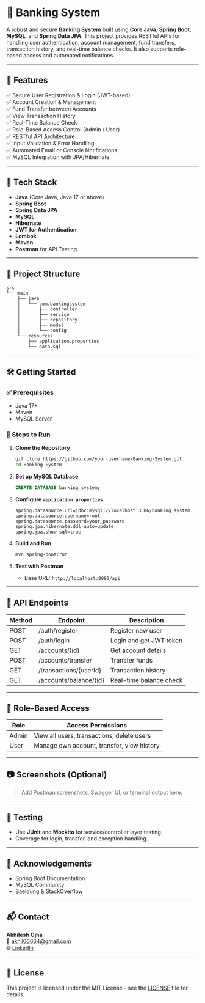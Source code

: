 
# <h1>🏦 Banking System </h1>

A robust and secure **Banking System** built using **Core Java**, **Spring Boot**, **MySQL**, and **Spring Data JPA**. This project provides RESTful APIs for handling user authentication, account management, fund transfers, transaction history, and real-time balance checks. It also supports role-based access and automated notifications.

---

## 🚀 Features

✅ Secure User Registration & Login (JWT-based)  
✅ Account Creation & Management  
✅ Fund Transfer between Accounts  
✅ View Transaction History  
✅ Real-Time Balance Check  
✅ Role-Based Access Control (Admin / User)  
✅ RESTful API Architecture  
✅ Input Validation & Error Handling  
✅ Automated Email or Console Notifications  
✅ MySQL Integration with JPA/Hibernate

---

## 🧰 Tech Stack

- **Java** (Core Java, Java 17 or above)
- **Spring Boot**
- **Spring Data JPA**
- **MySQL**
- **Hibernate**
- **JWT for Authentication**
- **Lombok**
- **Maven**
- **Postman** for API Testing

---

## 📁 Project Structure

```
src
└── main
    ├── java
    │   └── com.bankingsystem
    │       ├── controller
    │       ├── service
    │       ├── repository
    │       ├── model
    │       └── config
    └── resources
        ├── application.properties
        └── data.sql
```

---

## 🛠️ Getting Started

### ✅ Prerequisites

- Java 17+
- Maven
- MySQL Server

### 🚦 Steps to Run

1. **Clone the Repository**
   ```bash
   git clone https://github.com/your-username/Banking-System.git
   cd Banking-System
   ```

2. **Set up MySQL Database**
   ```sql
   CREATE DATABASE banking_system;
   ```

3. **Configure `application.properties`**
   ```properties
   spring.datasource.url=jdbc:mysql://localhost:3306/banking_system
   spring.datasource.username=root
   spring.datasource.password=your_password
   spring.jpa.hibernate.ddl-auto=update
   spring.jpa.show-sql=true
   ```

4. **Build and Run**
   ```bash
   mvn spring-boot:run
   ```

5. **Test with Postman**
   - Base URL: `http://localhost:8080/api`

---

## 📮 API Endpoints

| Method | Endpoint                  | Description                  |
|--------|---------------------------|------------------------------|
| POST   | /auth/register            | Register new user            |
| POST   | /auth/login               | Login and get JWT token      |
| GET    | /accounts/{id}            | Get account details          |
| POST   | /accounts/transfer        | Transfer funds               |
| GET    | /transactions/{userId}    | Transaction history          |
| GET    | /accounts/balance/{id}    | Real-time balance check      |

---

## 🔐 Role-Based Access

| Role  | Access Permissions                          |
|-------|----------------------------------------------|
| Admin | View all users, transactions, delete users   |
| User  | Manage own account, transfer, view history    |

---

## 📷 Screenshots (Optional)

> Add Postman screenshots, Swagger UI, or terminal output here.

---

## 🧪 Testing

- Use **JUnit** and **Mockito** for service/controller layer testing.
- Coverage for login, transfer, and exception handling.

---

## 🙌 Acknowledgements

- Spring Boot Documentation  
- MySQL Community  
- Baeldung & StackOverflow

---

## 📬 Contact

**Akhilesh Ojha**  
📧 [akhil00664@gmail.com](mailto:akhil00664@gmail.com)  
🌐 [LinkedIn](https://www.linkedin.com/in/theakhileshojha/)

---

## 📄 License

This project is licensed under the MIT License - see the [LICENSE](LICENSE) file for details.
